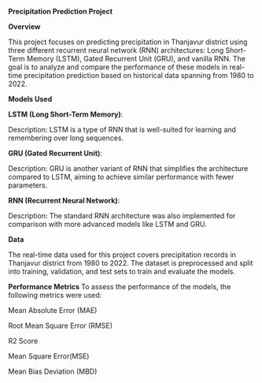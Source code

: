**Precipitation Prediction Project**

**Overview**

This project focuses on predicting precipitation in Thanjavur district using three different recurrent neural network (RNN) architectures: Long Short-Term Memory (LSTM), Gated Recurrent Unit (GRU), and vanilla RNN. The goal is to analyze and compare the performance of these models in real-time precipitation prediction based on historical data spanning from 1980 to 2022.

**Models Used**

**LSTM (Long Short-Term Memory)**:

Description: LSTM is a type of RNN that is well-suited for learning and remembering over long sequences.


**GRU (Gated Recurrent Unit)**:

Description: GRU is another variant of RNN that simplifies the architecture compared to LSTM, aiming to achieve similar performance with fewer parameters.


**RNN (Recurrent Neural Network)**:

Description: The standard RNN architecture was also implemented for comparison with more advanced models like LSTM and GRU.

**Data**

The real-time data used for this project covers precipitation records in Thanjavur district from 1980 to 2022. The dataset is preprocessed and split into training, validation, and test sets to train and evaluate the models.

**Performance Metrics**
To assess the performance of the models, the following metrics were used:

Mean Absolute Error (MAE)

Root Mean Square Error (RMSE)

R2 Score

Mean Square Error(MSE)

Mean Bias Deviation (MBD)
